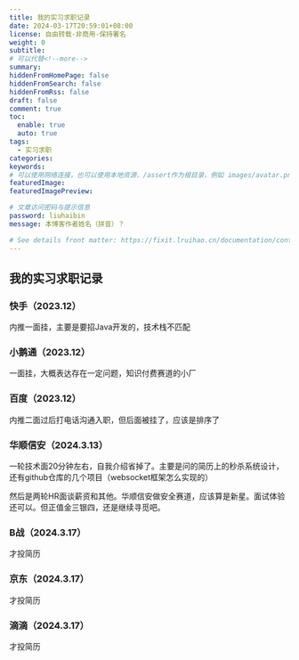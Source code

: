 ```yaml
---
title: 我的实习求职记录
date: 2024-03-17T20:59:01+08:00
license: 自由转载-非商用-保持署名
weight: 0
subtitle: 
# 可以代替<!--more-->
summary:
hiddenFromHomePage: false
hiddenFromSearch: false
hiddenFromRss: false
draft: false
comment: true
toc:
  enable: true
  auto: true
tags:
  - 实习求职
categories:
keywords:
# 可以使用网络连接，也可以使用本地资源，/assert作为根目录，例如 images/avatar.png
featuredImage:
featuredImagePreview:

# 文章访问密码与提示信息
password: liuhaibin
message: 本博客作者姓名（拼音）？

# See details front matter: https://fixit.lruihao.cn/documentation/content-management/introduction/#front-matter
---
```


<!--more-->

## 我的实习求职记录



### 快手（2023.12）

内推一面挂，主要是要招Java开发的，技术栈不匹配

### 小鹅通（2023.12）

一面挂，大概表达存在一定问题，知识付费赛道的小厂

### 百度（2023.12）

内推二面过后打电话沟通入职，但后面被挂了，应该是排序了

### 华顺信安（2024.3.13）

一轮技术面20分钟左右，自我介绍省掉了。主要是问的简历上的秒杀系统设计，还有github仓库的几个项目（websocket框架怎么实现的）

然后是两轮HR面谈薪资和其他。华顺信安做安全赛道，应该算是新星。面试体验还可以。但正值金三银四，还是继续寻觅吧。

### B战（2024.3.17）

才投简历

### 京东（2024.3.17）

才投简历

### 滴滴（2024.3.17）

才投简历
